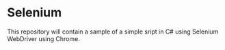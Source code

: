 # Selenium
This repository will contain a sample of a simple sript in C# using Selenium WebDriver using Chrome.
